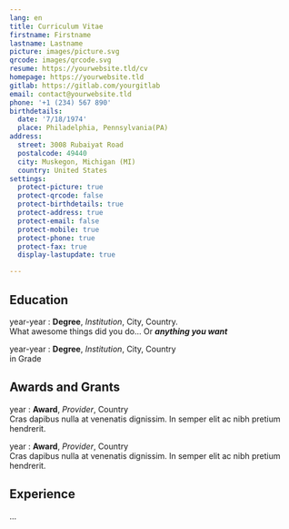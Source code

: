 ```yaml
---
lang: en
title: Curriculum Vitae
firstname: Firstname
lastname: Lastname
picture: images/picture.svg
qrcode: images/qrcode.svg
resume: https://yourwebsite.tld/cv
homepage: https://yourwebsite.tld
gitlab: https://gitlab.com/yourgitlab
email: contact@yourwebsite.tld
phone: '+1 (234) 567 890'
birthdetails:
  date: '7/18/1974'
  place: Philadelphia, Pennsylvania(PA)
address:
  street: 3008 Rubaiyat Road
  postalcode: 49440
  city: Muskegon, Michigan (MI)
  country: United States
settings:
  protect-picture: true
  protect-qrcode: false
  protect-birthdetails: true
  protect-address: true
  protect-email: false
  protect-mobile: true
  protect-phone: true
  protect-fax: true
  display-lastupdate: true

---
```


Education
---------

year-year
: **Degree**, *Institution*, City, Country. \
  What awesome things did you do... Or ***anything you want***


year-year
: **Degree**, *Institution*, City, Country \
  in Grade

Awards and Grants
-----------------

year
: **Award**, *Provider*, Country \
  Cras dapibus nulla at venenatis dignissim. In semper elit ac nibh pretium hendrerit.

year
: **Award**, *Provider*, Country \
  Cras dapibus nulla at venenatis dignissim. In semper elit ac nibh pretium hendrerit.

Experience
----------

...
